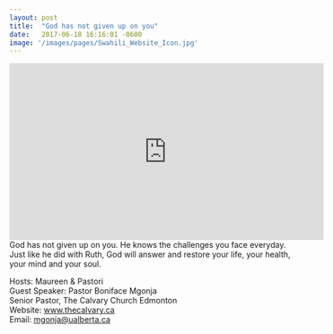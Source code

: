 ```yaml
---
layout: post
title:  "God has not given up on you"
date:   2017-06-18 16:16:01 -0600
image: '/images/pages/Swahili_Website_Icon.jpg'
---
```

<iframe width="560" height="315" src="https://www.youtube.com/embed/07KfXfU6Fhc" frameborder="0" allowfullscreen></iframe>
God has not given up on you. He knows the challenges you face everyday. Just like he did with Ruth, God will answer and restore your life, your health, your mind and your soul.

Hosts: Maureen & Pastori <br>
Guest Speaker: Pastor Boniface Mgonja <br>
Senior Pastor, The Calvary Church Edmonton <br>
Website: <a href="http://www.thecalvary.ca">www.thecalvary.ca</a> <br>
Email: mgonja@ualberta.ca


